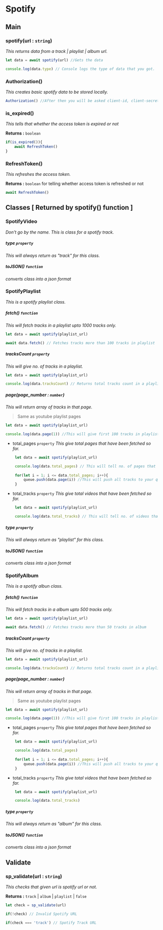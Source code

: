 # Spotify

## Main
### spotify(url : `string`)
*This returns data from a track | playlist | album url.*

```js
let data = await spotify(url) //Gets the data

console.log(data.type) // Console logs the type of data that you got.
```

### Authorization()
*This creates basic spotify data to be stored locally.*

```js
Authorization() //After then you will be asked client-id, client-secret, redirect url, market, redirected URL.
```

### is_expired()
*This tells that whether the access token is expired or not*

**Returns :** `boolean`

```js
if(is_expired()){
    await RefreshToken()
}
```

### RefreshToken()
*This refreshes the access token.*

**Returns :** `boolean` for telling whether access token is refreshed or not

```js
await RefreshToken()
```

## Classes [ Returned by spotify() function ]
### SpotifyVideo
*Don't go by the name. This is class for a spotify track.*

##### type `property`
*This will always return as "track" for this class.*

##### toJSON() `function`
*converts class into a json format*

### SpotifyPlaylist
*This is a spotify playlist class.*

##### fetch() `function`
*This will fetch tracks in a playlist upto 1000 tracks only.*

```js
let data = await spotify(playlist_url)

await data.fetch() // Fetches tracks more than 100 tracks in playlist
```

##### tracksCount `property`
*This will give no. of tracks in a playlist.*

```js
let data = await spotify(playlist_url)

console.log(data.tracksCount) // Returns total tracks count in a playlist
```
##### page(page_number : `number`)
*This will return array of tracks in that page.*

> Same as youtube playlist pages

```js
let data = await spotify(playlist_url)

console.log(data.page(1)) //This will give first 100 tracks in playlist.
```
 - total_pages `property`
   *This give total pages that have been fetched so far.*
   ```js
    let data = await spotify(playlist_url)

    console.log(data.total_pages) // This will tell no. of pages that have been fetched so far.
    
    for(let i = 1; i <= data.total_pages; i++){
        queue.push(data.page(i)) //This will push all tracks to your queue system
    }
   ```
 - total_tracks `property`
  *This give total videos that have been fetched so far.*
   ```js
    let data = await spotify(playlist_url)

    console.log(data.total_tracks) // This will tell no. of videos that have been fetched so far.
   ```

##### type `property`
*This will always return as "playlist" for this class.*

##### toJSON() `function`
*converts class into a json format*

### SpotifyAlbum
*This is a spotify albun class.*

##### fetch() `function`
*This will fetch tracks in a album upto 500 tracks only.*

```js
let data = await spotify(playlist_url)

await data.fetch() // Fetches tracks more than 50 tracks in album
```

##### tracksCount `property`
*This will give no. of tracks in a playlist.*

```js
let data = await spotify(playlist_url)

console.log(data.tracksCount) // Returns total tracks count in a playlist
```
##### page(page_number : `number`)
*This will return array of tracks in that page.*

> Same as youtube playlist pages

```js
let data = await spotify(playlist_url)

console.log(data.page(1)) //This will give first 100 tracks in playlist.
```
 - total_pages `property`
   *This give total pages that have been fetched so far.*
   ```js
    let data = await spotify(playlist_url)

    console.log(data.total_pages)
    
    for(let i = 1; i <= data.total_pages; i++){
        queue.push(data.page(i)) //This will push all tracks to your queue system
    }
   ```
 - total_tracks `property`
  *This give total videos that have been fetched so far.*
   ```js
    let data = await spotify(playlist_url)

    console.log(data.total_tracks)
   ```

##### type `property`
*This will always return as "album" for this class.*

##### toJSON() `function`
*converts class into a json format*

## Validate
### sp_validate(url : `string`)
*This checks that given url is spotify url or not.*

**Returns :** `track` | `album` | `playlist` | `false`
```js
let check = sp_validate(url)

if(!check) // Invalid Spotify URL

if(check === 'track') // Spotify Track URL
```
